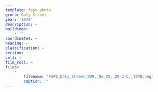 ```yaml
---
template: fsps_photo
group: Daly_Street
year: '1978'
description: ~
buildings:
    - ''
coordinates: ~
heading: ~
classification: ~
section: ~
cell: ~
film_roll: ~
files:
    -
        filename: 'FSPS_Daly_Street_029,_No_25,_20-2-C,_1978.png'
        caption: ''
---
```

